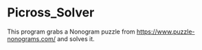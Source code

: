 # Picross_Solver
This program grabs a Nonogram puzzle from https://www.puzzle-nonograms.com/ and solves it.
